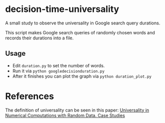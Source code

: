 # decision-time-universality
A small study to observe the universality in Google search query durations.

This script makes Google search queries of randomly chosen words and records their durations into a file. 

## Usage
- Edit `duration.py` to set the number of words. 
- Run it via `python googledecisionduration.py`
- After it finishes you can plot the graph via `python duration_plot.py`

# References
The definition of universality can be seen in this paper: [Universality in Numerical Computations with Random Data. Case Studies](http://arxiv.org/abs/1407.3829)
